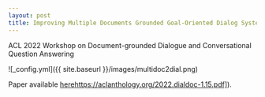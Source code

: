 ```yaml
---
layout: post
title: Improving Multiple Documents Grounded Goal-Oriented Dialog Systems via Diverse Knowledge Enhanced Pretrained Language Model
---
```


ACL 2022 Workshop on Document-grounded Dialogue and Conversational Question Answering

![_config.yml]({{ site.baseurl }}/images/multidoc2dial.png)

Paper available [here]([https://aclanthology.org/2022.dialdoc-1.15.pdf)https://aclanthology.org/2022.dialdoc-1.15.pdf]).
